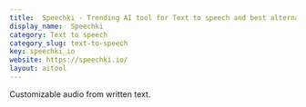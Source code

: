 ```yaml
---
title:  Speechki - Trending AI tool for Text to speech and best alternatives
display_name:  Speechki
category: Text to speech
category_slug: text-to-speech
key: speechki_io
website: https://speechki.io/
layout: aitool
---
```


Customizable audio from written text.
